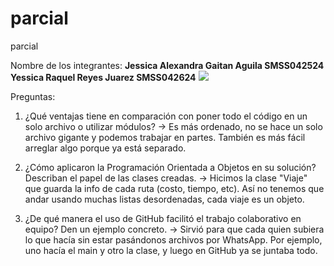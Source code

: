# parcial
parcial

Nombre de los integrantes:
**Jessica Alexandra Gaitan Aguila SMSS042524**
**Yessica Raquel Reyes Juarez SMSS042624**
<img src="https://ugb.edu.sv/wp-content/uploads/2023/06/UGB_LOGOTIPO_HORIZONTAL.png"/>


Preguntas:

1. ¿Qué ventajas tiene en comparación con poner todo el código en un solo archivo o utilizar módulos?
   → Es más ordenado, no se hace un solo archivo gigante y podemos trabajar en partes. También es más fácil arreglar algo porque ya está separado.

2. ¿Cómo aplicaron la Programación Orientada a Objetos en su solución? Describan el papel de las clases creadas.
   → Hicimos la clase "Viaje" que guarda la info de cada ruta (costo, tiempo, etc). Así no tenemos que andar usando muchas listas desordenadas, cada viaje es un objeto.

3. ¿De qué manera el uso de GitHub facilitó el trabajo colaborativo en equipo? Den un ejemplo concreto.
   → Sirvió para que cada quien subiera lo que hacía sin estar pasándonos archivos por WhatsApp. Por ejemplo, uno hacía el main y otro la clase, y luego en GitHub ya se juntaba todo.